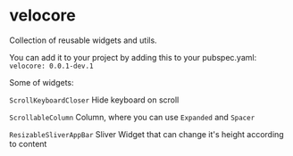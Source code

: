# velocore

Collection of reusable widgets and utils.

You can add it to your project by adding this to your pubspec.yaml:
`velocore: 0.0.1-dev.1`

Some of widgets: 

`ScrollKeyboardCloser`
Hide keyboard on scroll

`ScrollableColumn`
Column, where you can use `Expanded` and `Spacer`

`ResizableSliverAppBar`
Sliver Widget that can change it's height according to content